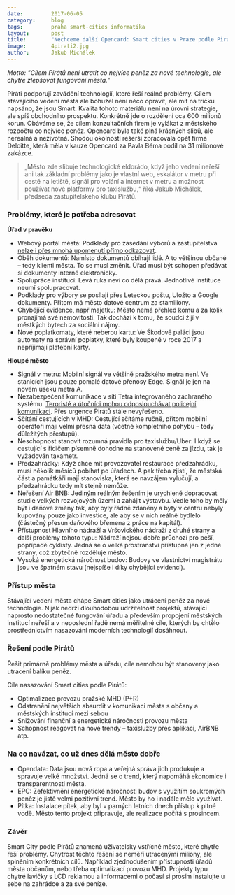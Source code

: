 ```yaml
---
date:         2017-06-05
category:     blog
tags:         praha smart-cities informatika
layout:       post
title:        "Nechceme další Opencard: Smart cities v Praze podle Pirátů"
image:        4pirati2.jpg
author:       Jakub Michálek
---
```


*Motto: "Cílem Pirátů není utratit co nejvíce peněz za nové technologie, ale chytře zlepšovat fungování města."*

Piráti podporují zavádění technologií, které řeší reálné problémy. Cílem stávajícího vedení města ale bohužel není něco opravit, ale mít na tričku napsáno, že jsou Smart. Kvalita tohoto materiálu není na úrovni strategie, ale spíš obchodního prospektu. Konkrétně jde o rozdělení cca 600 milionů korun. Obáváme se, že cílem konzultačních firem je vylákat z městského rozpočtu co nejvíce peněz. Opencard byla také plná krásných slibů, ale nereálná a neživotná. Shodou okolností rešerši zpracovala opět firma Deloitte, která měla v kauze Opencard za Pavla Béma podíl na 31 milionové zakázce.

> „Město zde slibuje technologické eldorádo, když jeho vedení neřeší ani tak základní problémy jako je vlastní web, eskalátor v metru při cestě na letiště, signál pro volání a internet v metru a možnost používat nové platformy pro taxislužbu,“ říká Jakub Michálek, předseda zastupitelského klubu Pirátů.


### Problémy, které je potřeba adresovat

**Úřad v pravěku**

 - Webový portál města: Podklady pro zasedání výborů a zastupitelstva [nelze i přes mnohá upomenutí přímo odkazovat](https://youtu.be/gRCy4GvzN0U).
 - Oběh dokumentů: Namísto dokumentů obíhají lidé. A to většinou občané – tedy klienti města. To se musí změnit. Úřad musí být schopen předávat si dokumenty interně elektronicky.
 - Spolupráce institucí: Levá ruka neví co dělá pravá. Jednotlivé instituce neumí spolupracovat.
 - Podklady pro výbory se posílají přes Leteckou poštu, Uložto a Google dokumenty. Přitom má město datové centrum za stamiliony.
 - Chybějící evidence, např majetku: Město nemá přehled komu a za kolik pronajímá své nemovitosti. Tak dochází k tomu, že soudci žijí v městkých bytech za sociální nájmy.
 - Nové poplatkomaty, které neberou kartu: Ve Škodově paláci jsou automaty na správní poplatky, které byly koupené v roce 2017 a nepříjimají platební karty.

**Hloupé město**
 - Signál v metru: Mobilní signál ve většině pražského metra není. Ve stanicích jsou pouze pomalé datové přenosy Edge. Signál je jen na novém úseku metra A.
 - Nezabezpečená komunikace v síti Tetra integrovaného záchraného systému. [Teroristé a útočníci mohou odposlouchávat policejní komunikaci](https://youtu.be/JRdjRJjWEx0). Přes urgence Pirátů stále nevyřešeno.
 - Sčítání cestujících v MHD: Cestující sčítáme ručně, přitom mobilní operátoři mají velmi přesná data (včetně kompletního pohybu – tedy důležitých přestupů).
 - Neschopnost stanovit rozumná pravidla pro taxislužbu/Uber: I když se cestující s řidičem písemně dohodne na stanovené ceně za jízdu, tak je vyžadován taxametr.
 - Předzahrádky: Když chce mít provozovatel restaurace předzahrádku, musí několik měsíců pobíhat po úřadech. A pak třeba zjistí, že městská část a památkáři mají stanoviska, která se navzájem vylučují, a předzahrádku tedy mít stejně nemůže.
 - Neřešení Air BNB: Jediným reálným řešením je urychleně dopracovat studie velkých rozvojových území a zahájit výstavbu. Vedle toho by měly být i daňové změny tak, aby byly řádně zdaněny a byty v centru nebyly kupovány pouze jako investice, ale aby se v nich reálně bydlelo (částečný přesun daňového břemena z práce na kapitál).
 - Přístupnost Hlavního nádraží a Vršovického nádraží z druhé strany a další problémy tohoto typu: Nádraží nejsou dobře průchozí pro peší, popřípadě cyklisty. Jedná se o velká prostranství přístupná jen z jedné strany, což zbytečně rozděluje město.
 - Vysoká energetická náročnost budov: Budovy ve vlastnictví magistrátu jsou ve špatném stavu (nejspíše i díky chybějící evidenci).

### Přístup města

Stávající vedení města chápe Smart cities jako utrácení peněz za nové technologie. Nijak nedrží dlouhodobou udržitelnost projektů, stávající naprosto nedostatečné fungování úřadu a především propojení městských institucí neřeší a v neposlední řadě nemá měřitelné cíle, kterých by chtělo prostřednictvím nasazování moderních technologií dosáhnout.

### Řešení podle Pirátů

Řešit primárně problémy města a úřadu, cíle nemohou být stanoveny jako utracení balíku peněz.

Cíle nasazování Smart cities podle Pirátů:

 - Optimalizace provozu pražské MHD (P+R)
 - Odstranění největších absurdit v komunikaci města s občany a městských institucí mezi sebou
 - Snižování finanční a energetické náročnosti provozu města
 - Schopnost reagovat na nové trendy – taxislužby přes aplikaci, AirBNB atp.

### Na co navázat, co už dnes dělá město dobře

 - Opendata: Data jsou nová ropa a veřejná správa jich produkuje a spravuje velké množství. Jedná se o trend, který napomáhá ekonomice i transparentnosti města.
 - EPC: Zefektivnění energetické náročnosti budov s využítím soukromých peněz je jistě velmi pozitivní trend. Město by ho i nadále mělo využívat.
 - Pítka: Instalace pítek, aby byl v parných letních dnech přístup k pitné vodě. Město tento projekt připravuje, ale realizace počítá s prosincem.

### Závěr

Smart City podle Pirátů znamená uživatelsky vstřícné město, které chytře řeší problémy. Chytrost těchto řešení se neměří utracenými miliony, ale splněním konkrétních cílů. Například zjednodušením přístupnosti úřadů města občanům, nebo třeba optimalizací provozu MHD. Projekty typu chytré lavičky s LCD reklamou a informacemi o počasí si prosím instalujte u sebe na zahrádce a za své peníze.
